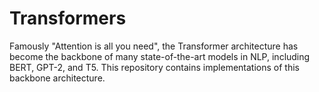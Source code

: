 # Transformers

Famously "Attention is all you need", the Transformer architecture has become the backbone of many state-of-the-art models in NLP, including BERT, GPT-2, and T5. This repository contains implementations of this backbone architecture.

